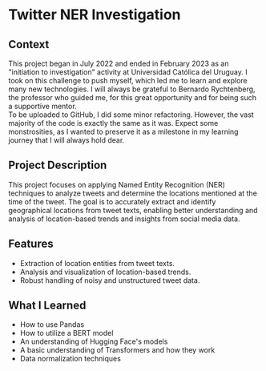 # Twitter NER Investigation

## Context
This project began in July 2022 and ended in February 2023 as an "initiation to investigation" activity at Universidad Católica del Uruguay. I took on this challenge to push myself, which led me to learn and explore many new technologies. I will always be grateful to Bernardo Rychtenberg, the professor who guided me, for this great opportunity and for being such a supportive mentor.
<br>
To be uploaded to GitHub, I did some minor refactoring. However, the vast majority of the code is exactly the same as it was. Expect some monstrosities, as I wanted to preserve it as a milestone in my learning journey that I will always hold dear.

## Project Description

This project focuses on applying Named Entity Recognition (NER) techniques to analyze tweets and determine the locations mentioned at the time of the tweet. The goal is to accurately extract and identify geographical locations from tweet texts, enabling better understanding and analysis of location-based trends and insights from social media data.

## Features
- Extraction of location entities from tweet texts.
- Analysis and visualization of location-based trends.
- Robust handling of noisy and unstructured tweet data.

## What I Learned
- How to use Pandas
- How to utilize a BERT model
- An understanding of Hugging Face's models
- A basic understanding of Transformers and how they work
- Data normalization techniques
